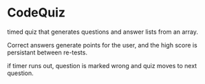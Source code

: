 # CodeQuiz

timed quiz that generates questions and answer lists from an array. 

Correct answers generate points for the user, and the high score is persistant between re-tests.

if timer runs out, question is marked wrong and quiz moves to next question.